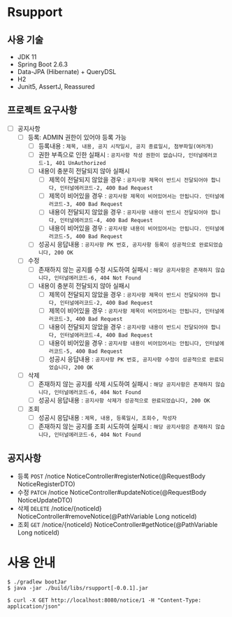 # Rsupport

## 사용 기술

- JDK 11
- Spring Boot 2.6.3
- Data-JPA (Hibernate) + QueryDSL
- H2 
- Junit5, AssertJ, Reassured

## 프로젝트 요구사항

- [ ] 공지사항
    - [ ] 등록: ADMIN 권한이 있어야 등록 가능
        - [ ] 등록내용 : `제목, 내용, 공지 시작일시, 공지 종료일시, 첨부파일(여러개)`
        - [ ] 권한 부족으로 인한 실패시 : `공지사항 작성 권한이 없습니다, 인터널에러코드-1, 401 UnAuthorized`
        - [ ] 내용이 충분히 전달되지 않아 실패시
          - [ ] 제목이 전달되지 않았을 경우 : `공지사항 제목이 반드시 전달되어야 합니다, 인터널에러코드-2, 400 Bad Request`
          - [ ] 제목이 비어있을 경우 : `공지사항 제목이 비어있어서는 안됩니다. 인터널에러코드-3, 400 Bad Request`
          - [ ] 내용이 전달되지 않았을 경우 : `공지사항 내용이 반드시 전달되어야 합니다, 인터널에러코드-4, 400 Bad Request`
          - [ ] 내용이 비어있을 경우 : `공지사항 내용이 비어있어서는 안됩니다. 인터널에러코드-5, 400 Bad Request`
        - [ ] 성공시 응답내용 : `공지사항 PK 번호, 공지사항 등록이 성공적으로 완료되었습니다, 200 OK`
    - [ ] 수정
        - [ ] 존재하지 않는 공지를 수정 시도하여 실패시 : `해당 공지사항은 존재하지 않습니다, 인터널에러코드-6, 404 Not Found`
        - [ ] 내용이 충분히 전달되지 않아 실패시
          - [ ] 제목이 전달되지 않았을 경우 : `공지사항 제목이 반드시 전달되어야 합니다, 인터널에러코드-2, 400 Bad Request`
          - [ ] 제목이 비어있을 경우 : `공지사항 제목이 비어있어서는 안됩니다, 인터널에러코드-3, 400 Bad Request`
          - [ ] 내용이 전달되지 않았을 경우 : `공지사항 내용이 반드시 전달되어야 합니다, 인터널에러코드-4, 400 Bad Request`
          - [ ] 내용이 비어있을 경우 : `공지사항 내용이 비어있어서는 안됩니다, 인터널에러코드-5, 400 Bad Request`
          - [ ] 성공시 응답내용 : `공지사항 PK 번호, 공지사항 수정이 성공적으로 완료되었습니다, 200 OK`
    - [ ] 삭제
        - [ ] 존재하지 않는 공지를 삭제 시도하여 실패시 : `해당 공지사항은 존재하지 않습니다, 인터널에러코드-6, 404 Not Found`
        - [ ] 성공시 응답내용 : `공지사항 삭제가 성공적으로 완료되었습니다, 200 OK`
    - [ ] 조회
        - [ ] 성공시 응답내용 : `제목, 내용, 등록일시, 조회수, 작성자`
        - [ ] 존재하지 않는 공지를 조회 시도하여 실패시 : `해당 공지사항은 존재하지 않습니다, 인터널에러코드-6, 404 Not Found`

## 공지사항

- 등록 `POST` /notice NoticeController#registerNotice(@RequestBody NoticeRegisterDTO)
- 수정 `PATCH` /notice NoticeController#updateNotice(@RequestBody NoticeUpdateDTO)
- 삭제 `DELETE` /notice/{noticeId} NoticeController#removeNotice(@PathVariable Long noticeId)
- 조회 `GET` /notice/{noticeId} NoticeController#getNotice(@PathVariable Long noticeId)

# 사용 안내
```shell
$ ./gradlew bootJar
$ java -jar ./build/libs/rsupport[-0.0.1].jar
```
```shell
$ curl -X GET http://localhost:8080/notice/1 -H "Content-Type: application/json"
```